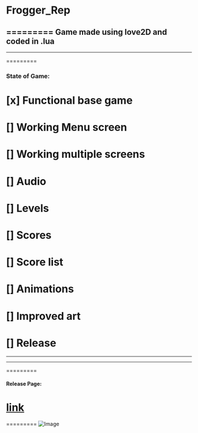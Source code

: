 # Frogger_Rep
=========
**Game made using love2D and coded in .lua**
---
***
=========
### **State of Game:**
[x] Functional base game
=========
[] Working Menu screen
=========
[] Working multiple screens 
=========
[] Audio 
=========
[] Levels
=========
[] Scores
=========
[] Score list
=========
[] Animations
=========
[] Improved art
=========
[] Release
=========
---
***
=========
#### Release Page:
[link](https://ramlogic.itch.io/frogker)
=========
=========
![Image](https://img.itch.zone/aW1nLzE4MDMzMjgzLnBuZw==/315x250%23c/%2Fi3W3g.png)
